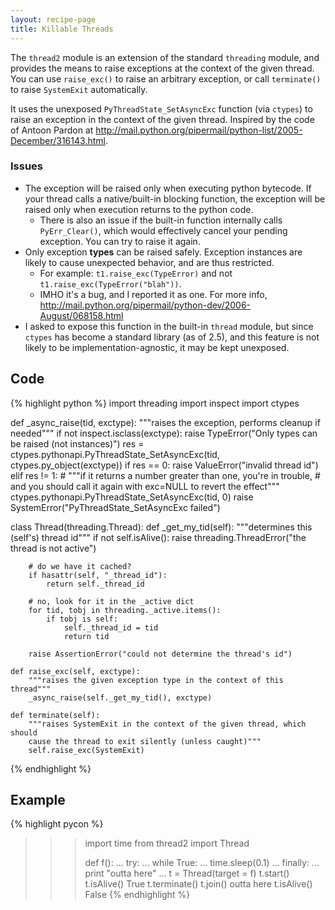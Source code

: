```yaml
---
layout: recipe-page
title: Killable Threads
---
```


The `thread2` module is an extension of the standard `threading` module, and provides the means 
to raise exceptions at the context of the given thread. You can use `raise_exc()` to raise an 
arbitrary exception, or call `terminate()` to raise `SystemExit` automatically.

It uses the unexposed `PyThreadState_SetAsyncExc` function (via `ctypes`) to raise an exception
in the context of the given thread. Inspired by the code of Antoon Pardon at 
<http://mail.python.org/pipermail/python-list/2005-December/316143.html>.

### Issues ###

*   The exception will be raised only when executing python bytecode. If your thread calls a 
    native/built-in blocking function, the exception will be raised only when execution returns to 
    the python code. 
    *   There is also an issue if the built-in function internally calls `PyErr_Clear()`, which would 
        effectively cancel your pending exception. You can try to raise it again.
*   Only exception **types** can be raised safely. Exception instances are likely to cause 
    unexpected behavior, and are thus restricted.
    *   For example: `t1.raise_exc(TypeError)` and not `t1.raise_exc(TypeError("blah"))`.
    *   IMHO it's a bug, and I reported it as one. For more info, <http://mail.python.org/pipermail/python-dev/2006-August/068158.html>
*   I asked to expose this function in the built-in `thread` module, but since `ctypes` has become a
    standard library (as of 2.5), and this feature is not likely to be implementation-agnostic, 
    it may be kept unexposed.

## Code ##

{% highlight python %}
import threading
import inspect
import ctypes


def _async_raise(tid, exctype):
    """raises the exception, performs cleanup if needed"""
    if not inspect.isclass(exctype):
        raise TypeError("Only types can be raised (not instances)")
    res = ctypes.pythonapi.PyThreadState_SetAsyncExc(tid, ctypes.py_object(exctype))
    if res == 0:
        raise ValueError("invalid thread id")
    elif res != 1:
        # """if it returns a number greater than one, you're in trouble, 
        # and you should call it again with exc=NULL to revert the effect"""
        ctypes.pythonapi.PyThreadState_SetAsyncExc(tid, 0)
        raise SystemError("PyThreadState_SetAsyncExc failed")


class Thread(threading.Thread):
    def _get_my_tid(self):
        """determines this (self's) thread id"""
        if not self.isAlive():
            raise threading.ThreadError("the thread is not active")
        
        # do we have it cached?
        if hasattr(self, "_thread_id"):
            return self._thread_id
        
        # no, look for it in the _active dict
        for tid, tobj in threading._active.items():
            if tobj is self:
                self._thread_id = tid
                return tid
        
        raise AssertionError("could not determine the thread's id")
    
    def raise_exc(self, exctype):
        """raises the given exception type in the context of this thread"""
        _async_raise(self._get_my_tid(), exctype)
    
    def terminate(self):
        """raises SystemExit in the context of the given thread, which should 
        cause the thread to exit silently (unless caught)"""
        self.raise_exc(SystemExit)
{% endhighlight %}

## Example ##

{% highlight pycon %}
>>> import time
>>> from thread2 import Thread
>>>
>>> def f():
...     try:
...         while True:
...             time.sleep(0.1)
...     finally:
...         print "outta here"
...
>>> t = Thread(target = f)
>>> t.start()
>>> t.isAlive()
True
>>> t.terminate()
>>> t.join()
outta here
>>> t.isAlive()
False
{% endhighlight %}


